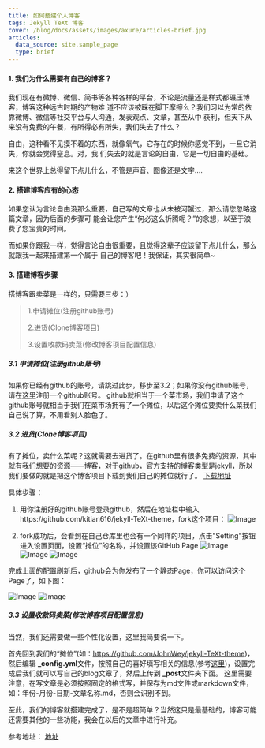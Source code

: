 ```yaml
---
title: 如何搭建个人博客
tags: Jekyll TeXt 博客
cover: /blog/docs/assets/images/axure/articles-brief.jpg
articles:
  data_source: site.sample_page
  type: brief
---
```


#### 1. 我们为什么需要有自己的博客？


<div class="article__content" markdown="1">

我们现在有微博、微信、简书等各种各样的平台，不论是流量还是样式都碾压博客，博客这种远古时期的产物难
道不应该被踩在脚下摩擦么？我们习以为常的依靠微博、微信等社交平台与人沟通，发表观点、文章，甚至从中
获利，但天下从来没有免费的午餐，有所得必有所失，我们失去了什么？


自由，这种看不见摸不着的东西，就像氧气，它存在的时候你感觉不到，一旦它消失，你就会觉得窒息。对，我
们失去的就是言论的自由，它是一切自由的基础。


来这个世界上总得留下点儿什么，不管是声音、图像还是文字....

</div>

#### 2. 搭建博客应有的心态

<div class="article__content" markdown="1">

如果您认为言论自由没那么重要，自己写的文章也从未被河蟹过，那么请您忽略这篇文章，因为后面的步骤可
能会让您产生“何必这么折腾呢？”的念想，以至于浪费了您宝贵的时间。

而如果你跟我一样，觉得言论自由很重要，且觉得这辈子应该留下点儿什么，那么就跟我一起来搭建第一个属于
自己的博客吧！我保证，其实很简单~

</div>


#### 3. 搭建博客步骤
<div class="article__content" markdown="1">
搭博客跟卖菜是一样的，只需要三步：）
</div>

> 1.申请摊位(注册github账号)
>
> 2.进货(Clone博客项目)
>
> 3.设置收款码卖菜(修改博客项目配置信息)

##### 3.1 申请摊位(注册github账号)

如果你已经有github的账号，请跳过此步，移步至3.2；如果你没有github账号，请在[这里](https://github.com/)注册一个github账号。
github就相当于一个菜市场，我们申请了这个github账号就相当于我们在菜市场拥有了一个摊位，以后这个摊位要卖什么菜我们自己说了算，不用看别人脸色了。

##### 3.2 进货(Clone博客项目)
有了摊位，卖什么菜呢？这就需要去进货了。在github里有很多免费的资源，其中就有我们想要的资源——博客，对于github，官方支持的博客类型是jekyll，所以我们要做的就是把这个博客项目下载到我们自己的摊位就行了。
[下载地址](https://github.com/JohnWey/blog)

具体步骤：
1. 用你注册好的github账号登录github，然后在地址栏中输入https://github.com/kitian616/jekyll-TeXt-theme，fork这个项目：
![Image](/blog/assets/images/post/artic1/gitdownload.png)

2. fork成功后，会看到在自己仓库里也会有一个同样的项目，点击"Setting"按钮进入设置页面，设置“摊位”的名称，并设置该GitHub Page
![Image](/blog/assets/images/post/artic1/fork.png)
![Image](/blog/assets/images/post/artic1/settingname.png)
![Image](/blog/assets/images/post/artic1/settingpage.png)


完成上面的配置刷新后，github会为你发布了一个静态Page，你可以访问这个Page了，如下图：

![Image](/blog/assets/images/post/artic1/sitelink.png)
![Image](/blog/assets/images/post/artic1/blogsample.png)

##### 3.3 设置收款码卖菜(修改博客项目配置信息)
当然，我们还需要做一些个性化设置，这里我简要说一下。

首先回到我们的“摊位”(如：https://github.com/JohnWey/jekyll-TeXt-theme)，然后编辑 **_config.yml**文件，按照自己的喜好填写相关的信息(参考[这里](https://tianqi.name/jekyll-TeXt-theme/docs/zh/configuration))，设置完成后我们就可以写自己的blog文章了，然后上传到 **_post**文件夹下面。
这里需要注意，在写文章是必须按照固定的格式写，并保存为md文件或markdown文件，如：年份-月份-日期-文章名称.md，否则会识别不到。

至此，我们的博客就搭建完成了，是不是超简单？当然这只是最基础的，博客可能还需要其他的一些功能，我会在以后的文章中进行补充。


参考地址：
[地址](https://tianqi.name/jekyll-TeXt-theme/docs/zh/configuration)




